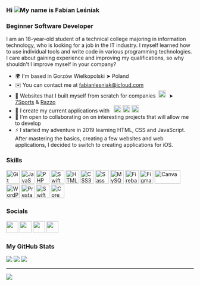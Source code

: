 ### Hi ![](https://user-images.githubusercontent.com/18350557/176309783-0785949b-9127-417c-8b55-ab5a4333674e.gif)My name is Fabian Leśniak
### Beginner Software Developer<br/>
I am an 18-year-old student of a technical college majoring in information technology, who is looking for a job in the IT industry. I myself learned how to use individual tools and write code in various programming technologies. I care about gaining experience and improving my qualifications, so why shouldn't I improve myself in your company?
* 🌍  I'm based in Gorzów Wielkopolski ➤ Poland
* ✉️  You can contact me at [fabianlesniak@icloud.com](mailto:fabianlesniak@icloud.com)
* 🚀  Websites that I built myself from scratch for companies &nbsp;<a href="https://pl.wordpress.org" target="_blank" rel="noreferrer"><img src="https://github.com/savaqe21/savaqe21/assets/113838982/1bbaa432-5331-4a0b-bfe2-7376fe8cd81d" width="20" height="20" alt="WordPress" /></a>&nbsp; ➤ [7Sports](https://7sports.pl) & [Razzo](https://razzo.com.pl) 
* 🧠  I create my current applications with &nbsp; <img src="https://github.com/savaqe21/savaqe21/assets/113838982/4760a9bb-21a1-4e39-aef4-6295fdd4a0b3"
 alt="Swift" width="20" height="20"> <img src="https://github.com/savaqe21/savaqe21/assets/113838982/05b8ae36-a824-47e6-8444-12644c6f641f"
 alt="SwiftUI" width="20" height="20"> <img src="https://github.com/savaqe21/savaqe21/assets/113838982/b448f2e4-f05a-4410-a41c-16bc2faba3d8"
 alt="CoreML" width="20" height="20">
* 🤝  I'm open to collaborating on on interesting projects that will allow me to develop
* ⚡️  I started my adventure in 2019 learning HTML, CSS and JavaScript. After mastering the basics, creating a few websites and web applications, I decided to switch to creating applications for iOS.

### Skills  

<p align="left"> <a href="https://git-scm.com/" target="_blank" rel="noreferrer"><img src="https://raw.githubusercontent.com/danielcranney/readme-generator/main/public/icons/skills/git-colored.svg" width="36" height="36" alt="Git" /></a> 
<a href="https://developer.mozilla.org/en-US/docs/Web/JavaScript" target="_blank" rel="noreferrer"><img src="https://raw.githubusercontent.com/danielcranney/readme-generator/main/public/icons/skills/javascript-colored.svg" width="36" height="36" alt="JavaScript" /></a>
<a href="https://www.php.net/" target="_blank" rel="noreferrer"><img src="https://raw.githubusercontent.com/danielcranney/readme-generator/main/public/icons/skills/php-colored.svg" width="36" height="36" alt="PHP" /></a>
<a href="https://developer.apple.com/swift/" target="_blank" rel="noreferrer"><img src="https://raw.githubusercontent.com/danielcranney/readme-generator/main/public/icons/skills/swift-colored.svg" width="36" height="36" alt="Swift" /></a>
<a href="https://developer.mozilla.org/en-US/docs/Glossary/HTML5" target="_blank" rel="noreferrer"><img src="https://raw.githubusercontent.com/danielcranney/readme-generator/main/public/icons/skills/html5-colored.svg" width="36" height="36" alt="HTML5" /></a>
<a href="https://www.w3.org/TR/CSS/#css" target="_blank" rel="noreferrer"><img src="https://raw.githubusercontent.com/danielcranney/readme-generator/main/public/icons/skills/css3-colored.svg" width="36" height="36" alt="CSS3" /></a>
<a href="https://sass-lang.com/" target="_blank" rel="noreferrer"><img src="https://raw.githubusercontent.com/danielcranney/readme-generator/main/public/icons/skills/sass-colored.svg" width="36" height="36" alt="Sass" /></a>
<a href="https://www.mysql.com/" target="_blank" rel="noreferrer"><img src="https://raw.githubusercontent.com/danielcranney/readme-generator/main/public/icons/skills/mysql-colored.svg" width="36" height="36" alt="MySQL" /></a>
<a href="https://firebase.google.com/" target="_blank" rel="noreferrer"><img src="https://raw.githubusercontent.com/danielcranney/readme-generator/main/public/icons/skills/firebase-colored.svg" width="36" height="36" alt="Firebase" /></a>
<a href="https://www.figma.com/" target="_blank" rel="noreferrer"><img src="https://raw.githubusercontent.com/danielcranney/readme-generator/main/public/icons/skills/figma-colored.svg" width="36" height="36" alt="Figma" /></a>
<a href="https://www.canva.com/pl_pl/" target="_blank" rel="noreferrer"><img src="https://github.com/savaqe21/savaqe21/assets/113838982/216411d2-8eb9-467c-ba64-a42a85967df3" width="69" height="36" alt="Canva" /></a>
<a href="https://pl.wordpress.org" target="_blank" rel="noreferrer"><img src="https://github.com/savaqe21/savaqe21/assets/113838982/1bbaa432-5331-4a0b-bfe2-7376fe8cd81d" width="36" height="36" alt="WordPress" /></a>
<a href="https://pl.prestashop.com" target="_blank" rel="noreferrer"><img src="https://github.com/savaqe21/savaqe21/assets/113838982/9f474eca-9e1e-41ec-b2a5-878126dd5a57" width="36" height="36" alt="PrestaShop" /></a>
<a href="https://developer.apple.com/xcode/swiftui/" target="_blank" rel="noreferrer"><img src="https://github.com/savaqe21/savaqe21/assets/113838982/05b8ae36-a824-47e6-8444-12644c6f641f" width="36" height="36" alt="SwiftUI" /></a>
<a href="https://developer.apple.com/machine-learning/core-ml/" target="_blank" rel="noreferrer"><img src="https://github.com/savaqe21/savaqe21/assets/113838982/b448f2e4-f05a-4410-a41c-16bc2faba3d8" width="36" height="36" alt="CoreML" /></a></p>

 ### Socials  
 
 <p align="left"> <a href="https://www.github.com/savaqe21" target="_blank" rel="noreferrer"><img src="https://raw.githubusercontent.com/danielcranney/readme-generator/main/public/icons/socials/github-dark.svg" width="32" height="32" /></a> <a href="https://www.linkedin.com/in/fabianlesniak" target="_blank" rel="noreferrer"><img src="https://raw.githubusercontent.com/danielcranney/readme-generator/main/public/icons/socials/linkedin.svg" width="32" height="32" /></a> <a href="https://stackoverflow.com/users/21834625/savaqe21" target="_blank" rel="noreferrer"><img src="https://raw.githubusercontent.com/danielcranney/readme-generator/main/public/icons/socials/stackoverflow.svg" width="32" height="32" /></a> <a href="https://leetcode.com/savaqe/" target="_blank" rel="noreferrer"><img src="https://github.com/savaqe21/savaqe21/assets/113838982/f66e656b-e1f9-489a-bc41-0fd0c21d59fc" width="32" height="32" /></a></p>

### My GitHub Stats

![](https://github-readme-stats.vercel.app/api?username=savaqe21&theme=radical&hide_border=true&include_all_commits=true&count_private=true)
![](https://github-readme-stats.vercel.app/api/top-langs/?username=savaqe21&theme=radical&hide_border=true&include_all_commits=false&count_private=false&layout=compact)
![](https://github-readme-streak-stats.herokuapp.com/?user=savaqe21&theme=radical&hide_border=true)

---
[![](https://visitcount.itsvg.in/api?id=savaqe21&icon=2&color=12)](https://visitcount.itsvg.in)
